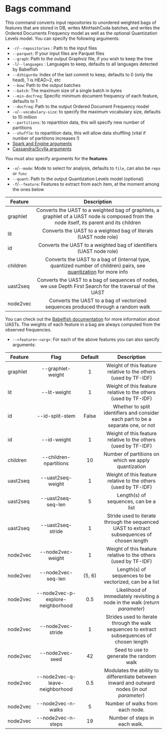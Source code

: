 # Bags command

This command converts input repositories to unordered weighted bags of features that are stored in DB, writes MinHashCuda batches, and writes the Ordered Documents Frequency model as well as the optional Quantization Levels model. You can specify the following arguments:

- `-r`/`--repositories` : Path to the input files
- `--parquet`: If your input files are Parquet files
- `--graph`: Path to the output Graphviz file, if you wish to keep the tree
- `-l`/`--languages` : Languages to keep, defaults to all languages detected by Babelfish
- `--dzhigurda`: Index of the last commit to keep, defaults to 0 (only the head), 1 is HEAD~2, etc
- `--bow`: Path to the output batches
- `--batch`: The maximum size of a single batch in bytes
- `--min-docfreq`: Specific minimum document frequency of each feature, defaults to 1
- `--docfreq`: Path to the output Ordered Document Frequency model
- `-v`/`--vocabulary-size`: to specify the maximum vocabulary size, defaults to 10 million
- `--partitions`: to repartition data, this will specify new number of partitions 
- `--shuffle`: to repartition data, this will allow data shuffling (vital if number of partitions increases !) 
- [Spark and Engine arguments](https://github.com/src-d/ml/blob/master/doc/spark.md)
- [Cassandra/Scylla arguments](db.md)

You must also specify arguments for the **features**:

- `-x`/`--mode`: Mode to select for analysis, defaults to `file`, can also be `repo` or `func`
- `--quant`: Path to the output Quantization Levels model (optional)
- `-f`/`--feature`: Features to extract from each item, at the moment among the ones below


| Feature  | Description                        |
|----------|:---------------------------------:|
| graphlet | Converts the UAST to a weighted bag of graphlets, a graphlet of a UAST node is composed from the node itself, its parent and its children|
| lit      | Converts the UAST to a weighted bag of literals (UAST node role)
| id       | Converts the UAST to a weighted bag of identifiers (UAST node role)
| children | Converts the UAST to a bag of (internal type, quantized number of children) pairs, see [quantization](https://en.wikipedia.org/wiki/Quantization_(signal_processing)) for more info |  
| uast2seq | Converts the UAST to a bag of sequences of nodes, we use Depth First Search for the traversal of the UAST | 
| node2vec | Converts the UAST to a bag of vectorized sequences produced through a random walk

You can check out the [Babelfish documentation](https://doc.bblf.sh/) for more information about UASTs. The weights of each feature in a bag are always computed from the observed frequencies. 

- `--<feature>-<arg>`: For each of the above features you can also specify arguments:

| Feature  | Flag                              | Default | Description |
|----------|:---------------------------------:|:-------:|:------------:|
| graphlet | --graphlet-weight                 | 1       | Weight of this feature relative to the others (used by TF-IDF) |
| lit      | --lit-weight                      | 1       | Weight of this feature relative to the others (used by TF-IDF) |
| id       | --id-split-stem                   | False   | Whether to split identifiers and consider each part to be a separate one, or not |
| id       | --id-weight                       | 1       | Weight of this feature relative to the others (used by TF-IDF) |
| children | --children-npartitions            | 10      | Number of partitions on which we apply quantization |
| uast2seq | --uast2seq-weight                 | 1       | Weight of this feature relative to the others (used by TF-IDF) |
| uast2seq | --uast2seq-seq-len                | 5       | Length(s) of sequences, can be a list |
| uast2seq | --uast2seq-stride                 | 1       | Stride used to iterate through the sequenced UAST to extract subsequences of chosen length |
| node2vec | --node2vec-weight                 | 1       | Weight of this feature relative to the others (used by TF-IDF)
| node2vec | --node2vec-seq-len                | (5, 6)  | Length(s) of sequences to be vectorized, can be a list
| node2vec | --node2vec-p-explore-neighborhood | 0.5     | Likelihood of immediately revisiting a node in the walk (*return parameter*)|
| node2vec | --node2vec-stride                 | 1       | Strides used to iterate through the walk sequences to extract subsequences of chosen length |
| node2vec | --node2vec-seed                   | 42      | Seed to use to generate the random walk |
| node2vec | --node2vec-q-leave-neighborhood   | 0.5     | Modulates the ability to differentiate between inward and outward nodes (*in out parameter*) |
| node2vec | --node2vec-n-walks                | 5       | Number of walks from each node. |
| node2vec | --node2vec-n-steps                | 19      | Number of steps in each walk. |
